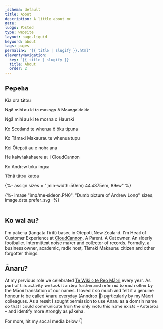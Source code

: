 ```yaml
---
_schema: default
title: About
description: A little about me
date:
luogo: Posted
type: website
layout: page.liquid
keyword: about
tags: pages
permalink: '{{ title | slugify }}.html'
eleventyNavigation:
  key: '{{ title | slugify }}'
  title: About
  order: 2
---
```

## Pepeha

Kia ora tātou

Ngā mihi au ki te maunga ō Maungakiekie

Ngā mihi au ki te moana o Hauraki

Ko Scotland te whenua ō ōku tīpuna

Ko Tāmaki Makaurau te whenua tupu

Kei Ōtepoti au e noho ana

He kaiwhakahaere au i CloudCannon

Ko Andrew tōku ingoa

Tēnā tātou katoa 

{%- assign sizes = "(min-width: 50em) 44.4375em, 89vw" %}

{%- image "img/me-sideon.PNG", "Dumb picture of Andrew Long", sizes, image.data.prefer_svg -%}  
<br/>
## Ko wai au?

I'm pākeha (tangata Tiriti) based in Otepoti, New Zealand. I'm Head of Customer Experience at <a href="https://cloudcannon.com" target="_blank" rel="noopener">CloudCannon</a>. A Parent. A Cat owner. An elderly footballer. Intermittent noise maker and collector of records. Formally, a business owner, academic, radio host, Tāmaki Makaurau citizen and other forgotten things.

## Ānaru?

At my previous role we celebrated <a href="https://www.reomaori.co.nz/te-wiki-o-te-reo-maori-2022" target="_blank" rel="noopener">Te Wiki o te Reo Māori</a> every year. As part of this activity we took it a step further and referred to each other by the Māori translation of our names. I loved it so much and felt it a genuine honour to be called Ānaru everyday (Anndroo 😬) particularly by my Māori colleagues. As a result I sought permission to use Ānaru as a domain name so that I could communicate from the only motu this name exists – Aotearoa – and identify more strongly as pākeha.

For more, hit my social media below 👇